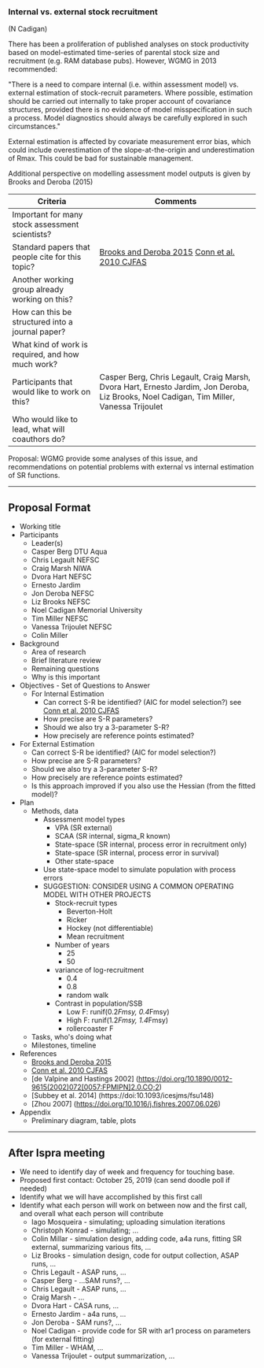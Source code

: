 ### Internal vs. external stock recruitment

(N Cadigan)

There has been a proliferation of published analyses on stock productivity based on model-estimated time-series of parental stock size and recruitment (e.g. RAM database pubs). However, WGMG in 2013 recommended:

"There is a need to compare internal (i.e. within assessment model) vs. external estimation of stock-recruit parameters. Where possible, estimation should be carried out internally to take proper account of covariance structures, provided there is no evidence of model misspecification in such a process. Model diagnostics should always be carefully explored in such circumstances."

External estimation is affected by covariate measurement error bias, which could include overestimation of the slope-at-the-origin and underestimation of Rmax. This could be bad for sustainable management.

Additional perspective on modelling assessment model outputs is given by Brooks and Deroba (2015)

Criteria | Comments
-------- | --------
Important for many stock assessment scientists?   |
Standard papers that people cite for this topic?  | [Brooks and Deroba 2015](https://doi.org/10.1139/cjfas-2014-0231) [Conn et al. 2010 CJFAS](https://doi.org/10.1139/F09-194)
Another working group already working on this?    |
How can this be structured into a journal paper?  |
What kind of work is required, and how much work? |
Participants that would like to work on this?     | Casper Berg, Chris Legault, Craig Marsh, Dvora Hart, Ernesto Jardim, Jon Deroba, Liz Brooks, Noel Cadigan, Tim Miller, Vanessa Trijoulet
Who would like to lead, what will coauthors do?   |


Proposal: WGMG provide some analyses of this issue, and recommendations on potential problems with external vs internal estimation of SR functions.

***

## Proposal Format

* Working title
* Participants
  * Leader(s)
  * Casper Berg DTU Aqua
  * Chris Legault NEFSC
  * Craig Marsh NIWA
  * Dvora Hart  NEFSC
  * Ernesto Jardim
  * Jon Deroba NEFSC
  * Liz Brooks NEFSC
  * Noel Cadigan  Memorial University
  * Tim Miller NEFSC
  * Vanessa Trijoulet NEFSC
  * Colin Miller
* Background
  * Area of research
  * Brief literature review
  * Remaining questions
  * Why is this important
* Objectives - Set of Questions to Answer
  * For Internal Estimation
    * Can correct S-R be identified? (AIC for model selection?) see [Conn et al. 2010 CJFAS](https://doi.org/10.1139/F09-194)
    * How precise are S-R parameters?
    * Should we also try a 3-parameter S-R?
    * How precisely are reference points estimated?
 * For External Estimation 
    * Can correct S-R be identified? (AIC for model selection?)
    * How precise are S-R parameters?
    * Should we also try a 3-parameter S-R?
    * How precisely are reference points estimated?
    * Is this approach improved if you also use the Hessian (from the fitted model)?
* Plan
  * Methods, data
    * Assessment model types
      * VPA (SR external)
      * SCAA (SR internal, sigma_R known)
      * State-space (SR internal, process error in recruitment only)
      * State-space (SR internal, process error in survival)
      * Other state-space
    * Use state-space model to simulate population with process errors
    * SUGGESTION: CONSIDER USING A COMMON OPERATING MODEL WITH OTHER PROJECTS
      * Stock-recruit types
        * Beverton-Holt
        * Ricker
        * Hockey (not differentiable)
        * Mean recruitment
      * Number of years
        * 25
        * 50
      * variance of log-recruitment
        * 0.4
        * 0.8 
        * random walk
      * Contrast in population/SSB
        * Low F: runif(0.2*Fmsy, 0.4*Fmsy)
        * High F: runif(1.2*Fmsy, 1.4*Fmsy)
        * rollercoaster F
  * Tasks, who's doing what
  * Milestones, timeline
* References
  * [Brooks and Deroba 2015](https://doi.org/10.1139/cjfas-2014-0231) 
  * [Conn et al. 2010 CJFAS](https://doi.org/10.1139/F09-194)
  * [de Valpine and Hastings 2002] (https://doi.org/10.1890/0012-9615(2002)072[0057:FPMIPN]2.0.CO;2)
  * [Subbey et al. 2014] (https://doi:10.1093/icesjms/fsu148)
  * [Zhou 2007] (https://doi.org/10.1016/j.fishres.2007.06.026)
* Appendix
  * Preliminary diagram, table, plots


***

## After Ispra meeting

* We need to identify day of week and frequency for touching base. 
* Proposed first contact: October 25, 2019 (can send doodle poll if needed)
* Identify what we will have accomplished by this first call
* Identify what each person will work on between now and the first call, and overall what each person will contribute
  * Iago Mosqueira - simulating; uploading simulation iterations
  * Christoph Konrad - simulating; ...
  * Colin Millar - simulation design, adding code, a4a runs, fitting SR external, summarizing various fits, ...
  * Liz Brooks - simulation design, code for output collection, ASAP runs, ...  
  * Chris Legault - ASAP runs, ...
  * Casper Berg - ...SAM runs?, ...
  * Chris Legault - ASAP runs, ...
  * Craig Marsh - ...
  * Dvora Hart - CASA runs, ...
  * Ernesto Jardim - a4a runs, ...
  * Jon Deroba - SAM runs?, ... 
  * Noel Cadigan - provide code for SR with ar1 process on parameters (for external fitting)
  * Tim Miller - WHAM, ...
  * Vanessa Trijoulet - output summarization, ...



